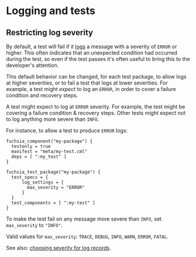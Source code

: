 # Logging and tests

## Restricting log severity

By default, a test will fail if it [logs][syslog] a message with a severity of
`ERROR` or higher. This often indicates that an unexpected condition had
occurred during the test, so even if the test passes it's often useful to bring
this to the developer's attention.

This default behavior can be changed, for each test package, to allow logs at
higher severities, or to fail a test that logs at lower severities. For example,
a test might *expect* to log an `ERROR`, in order to cover a failure condition and
recovery steps.

A test might expect to log at `ERROR` severity. For example, the test might be
covering a failure condition & recovery steps. Other tests might expect not to
log anything more severe than `INFO`.

For instance, to allow a test to produce `ERROR` logs:

```gn
fuchsia_component("my-package") {
  testonly = true
  manifest = "meta/my-test.cml"
  deps = [ ":my_test" ]
}

fuchsia_test_package("my-package") {
  test_specs = {
      log_settings = {
        max_severity = "ERROR"
      }
  }
  test_components = [ ":my-test" ]
}
```

To make the test fail on any message more severe than `INFO`,
set `max_severity` to `"INFO"`.

Valid values for `max_severity`: `TRACE`, `DEBUG`, `INFO`, `WARN`, `ERROR`, `FATAL`.

See also: [choosing severity for log records][choose-severity].

[choose-severity]: /docs/development/diagnostics/logs/severity.md
[syslog]: /docs/development/diagnostics/logs/README.md
